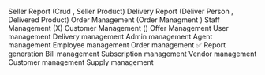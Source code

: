 Seller Report (Crud , Seller Product)
Delivery Report (Deliver Person , Delivered Product)
Order Management (Order Managment  )
Staff Management (X)
Customer Management ()
Offer Management 
User management
Delivery management
Admin management
Agent management
Employee management
Order management ✅
Report generation
Bill management
Subscription management
Vendor management
Customer management
Supply management